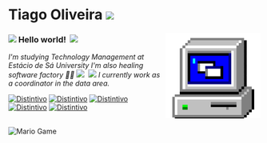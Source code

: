  # Tiago Oliveira <img src="https://github.com/TheDudeThatCode/TheDudeThatCode/blob/master/Assets/Mario_Hello_Big.gif" width="30px">


<!-- 
    &nbsp; [![HitCount](http://hits.dwyl.com/TheDudeThatCode/TheDudeThatCode.svg)](http://hits.dwyl.com/TheDudeThatCode/TheDudeThatCode) 
-->

<img align="right" alt="PC GIF" src="https://github.com/TheDudeThatCode/TheDudeThatCode/blob/master/Assets/PC.gif" width="190" />

### <img src="https://github.com/TheDudeThatCode/TheDudeThatCode/blob/master/Assets/Hi.gif" width="29px"> **Hello world!** &nbsp;<img src="https://github.com/TheDudeThatCode/TheDudeThatCode/blob/master/Assets/Earth.gif" width="24px">

<p>
<em>
   I'm studying Technology Management at Estácio de Sá University I'm also healing software factory 👨‍💻
     <img src="https://github.com/TheDudeThatCode/TheDudeThatCode/blob/master/Assets/Developer.gif" width="30px"> </b>&nbsp;<img src="https://github.com/TheDudeThatCode/TheDudeThatCode/blob/master/Assets/Designer.gif" width="36px">  
  I currently work as a coordinator in the data area.
    
  </em>  
</p>


[![Distintivo](https://img.shields.io/badge/GitHub-100000?style=for-the-badge&logo=github&logoColor=white)](https://github.com/TiagoOliveiras)
[![Distintivo](https://img.shields.io/badge/LinkedIn-0077B5?style=for-the-badge&logo=linkedin&logoColor=white)](https://www.linkedin.com/in/tiago-santos-843405222/)
[![Distintivo](https://img.shields.io/badge/Discord-7289DA?style=for-the-badge&logo=discord&logoColor=white)](https://discord.com/Tiago_oliveira#2058)
[![Distintivo](https://img.shields.io/badge/Gmail-D14836?style=for-the-badge&logo=gmail&logoColor=white)](Tiagooliveiras73@gmail.com)
[![Distintivo](https://img.shields.io/badge/WhatsApp-25D366?style=for-the-badge&logo=whatsapp&logoColor=white)](https://wa.me/qr/WELMILBJGXKII1)




<br>

<img src="https://github.com/TheDudeThatCode/TheDudeThatCode/blob/master/Assets/Mario_Gameplay.gif" alt="Mario Game" width="980">

<br>

